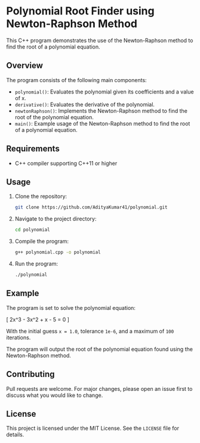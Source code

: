 # Polynomial Root Finder using Newton-Raphson Method

This C++ program demonstrates the use of the Newton-Raphson method to find the root of a polynomial equation.

## Overview

The program consists of the following main components:

- `polynomial()`: Evaluates the polynomial given its coefficients and a value of x.
- `derivative()`: Evaluates the derivative of the polynomial.
- `newtonRaphson()`: Implements the Newton-Raphson method to find the root of the polynomial equation.
- `main()`: Example usage of the Newton-Raphson method to find the root of a polynomial equation.

## Requirements

- C++ compiler supporting C++11 or higher

## Usage

1. Clone the repository:

    ```bash
    git clone https://github.com/AdityaKumar41/polynomial.git
    ```

2. Navigate to the project directory:

    ```bash
    cd polynomial
    ```

3. Compile the program:

    ```bash
    g++ polynomial.cpp -o polynomial
    ```

4. Run the program:

    ```bash
    ./polynomial
    ```

## Example

The program is set to solve the polynomial equation:

\[ 2x^3 - 3x^2 + x - 5 = 0 \]

With the initial guess `x = 1.0`, tolerance `1e-6`, and a maximum of `100` iterations.

The program will output the root of the polynomial equation found using the Newton-Raphson method.

## Contributing

Pull requests are welcome. For major changes, please open an issue first to discuss what you would like to change.

## License

This project is licensed under the MIT License. See the `LICENSE` file for details.

